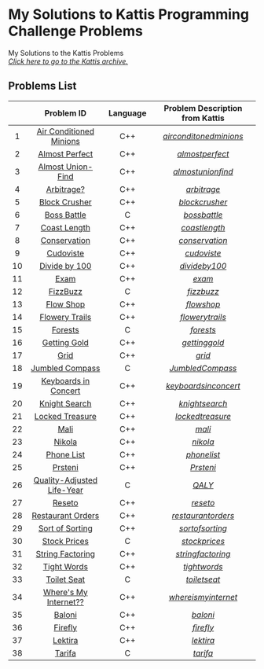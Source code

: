 # My Solutions to Kattis Programming Challenge Problems
My Solutions to the Kattis Problems
<br/> [*Click here to go to the Kattis archive.*](https://open.kattis.com/)

## Problems List
| | Problem ID | Language | Problem Description from Kattis |
| :---: | :---: | :---: | :---: |
| 1 | [Air Conditioned Minions](https://github.com/hyunji0618/My_Solution_To_Kattis/blob/main/Solutions/AirConditionedMinions.cpp) | C++ | [*airconditonedminions*](https://open.kattis.com/problems/airconditioned) |
| 2 | [Almost Perfect](https://github.com/hyunji0618/My_Solution_To_Kattis/blob/main/Solutions/AlmostPerfect.cpp) | C++ | [*almostperfect*](https://open.kattis.com/problems/almostperfect) |
| 3 | [Almost Union-Find](https://github.com/hyunji0618/My_Solution_To_Kattis/blob/main/Solutions/AlmostUnionFind.cpp) | C++ | [*almostunionfind*](https://open.kattis.com/problems/almostunionfind) |
| 4 | [Arbitrage?](https://github.com/hyunji0618/My_Solution_To_Kattis/blob/main/Solutions/Arbitrage.cpp) | C++ | [*arbitrage*](https://open.kattis.com/problems/arbitrage) |
| 5 | [Block Crusher](https://github.com/hyunji0618/My_Solution_To_Kattis/blob/main/Solutions/BlockCrusher.cpp) | C++ | [*blockcrusher*](https://open.kattis.com/problems/blockcrusher) |
| 6 | [Boss Battle](https://github.com/hyunji0618/My_Solution_To_Kattis/blob/main/Solutions/BossBattle.c) | C | [*bossbattle*](https://open.kattis.com/problems/bossbattle) |
| 7 | [Coast Length](https://github.com/hyunji0618/My_Solution_To_Kattis/blob/main/Solutions/CoastLength.cpp) | C++ | [*coastlength*](https://open.kattis.com/problems/coast) |
| 8 | [Conservation](https://github.com/hyunji0618/My_Solution_To_Kattis/blob/main/Solutions/Conservation.cpp) | C++ | [*conservation*](https://open.kattis.com/problems/conservation) |
| 9 | [Cudoviste](https://github.com/hyunji0618/My_Solution_To_Kattis/blob/main/Solutions/Cudoviste.cpp) | C++ | [*cudoviste*](https://open.kattis.com/problems/cudoviste) |
| 10 | [Divide by 100](https://github.com/hyunji0618/My_Solution_To_Kattis/blob/main/Solutions/Divide.cpp) | C++ | [*divideby100*](https://open.kattis.com/problems/divideby100) |
| 11 | [Exam](https://github.com/hyunji0618/My_Solution_To_Kattis/blob/main/Solutions/Exam.cpp) | C++ | [*exam*](https://open.kattis.com/problems/exam) |
| 12 | [FizzBuzz](https://github.com/hyunji0618/My_Solution_To_Kattis/blob/main/Solutions/FizzBuzz.c) | C | [*fizzbuzz*](https://open.kattis.com/problems/fizzbuzz) |
| 13 | [Flow Shop](https://github.com/hyunji0618/My_Solution_To_Kattis/blob/main/Solutions/FlowShop.cpp) | C++ | [*flowshop*](https://open.kattis.com/problems/flowshop) |
| 14 | [Flowery Trails](https://github.com/hyunji0618/My_Solution_To_Kattis/blob/main/Solutions/FloweryTrails.cpp) | C++ | [*flowerytrails*](https://open.kattis.com/problems/flowerytrails) |
| 15 | [Forests](https://github.com/hyunji0618/My_Solution_To_Kattis/blob/main/Solutions/Forest.cpp) | C | [*forests*](https://open.kattis.com/problems/forests) |
| 16 | [Getting Gold](https://github.com/hyunji0618/My_Solution_To_Kattis/blob/main/Solutions/GettingGold.cpp) | C++ | [*gettinggold*](https://open.kattis.com/problems/gold) |
| 17 | [Grid](https://github.com/hyunji0618/My_Solution_To_Kattis/blob/main/Solutions/Grid.cpp) | C++ | [*grid*](https://open.kattis.com/problems/grid) |
| 18 | [Jumbled Compass](https://github.com/hyunji0618/My_Solution_To_Kattis/blob/main/Solutions/JumbledCompass.c) | C | [*JumbledCompass*](https://open.kattis.com/problems/compass) |
| 19 | [Keyboards in Concert](https://github.com/hyunji0618/My_Solution_To_Kattis/blob/main/Solutions/KeyboardinConcert.cpp) | C++ | [*keyboardsinconcert*](https://open.kattis.com/problems/keyboardconcert) |
| 20 | [Knight Search](https://github.com/hyunji0618/My_Solution_To_Kattis/blob/main/Solutions/KnightSearch.cpp) | C++ | [*knightsearch*](https://open.kattis.com/problems/knightsearch) |
| 21 | [Locked Treasure](https://github.com/hyunji0618/My_Solution_To_Kattis/blob/main/Solutions/LockedTreasure.cpp) | C++ | [*lockedtreasure*](https://open.kattis.com/problems/lockedtreasure) |
| 22 | [Mali](https://github.com/hyunji0618/My_Solution_To_Kattis/blob/main/Solutions/Mali.cpp) | C++ | [*mali*](https://open.kattis.com/problems/mali) |
| 23 | [Nikola](https://github.com/hyunji0618/My_Solution_To_Kattis/blob/main/Solutions/Nikola.cpp) | C++ | [*nikola*](https://open.kattis.com/problems/nikola) |
| 24 | [Phone List](https://github.com/hyunji0618/My_Solution_To_Kattis/blob/main/Solutions/PhoneList.cpp) | C++ | [*phonelist*](https://open.kattis.com/problems/phonelist) |
| 25 | [Prsteni](https://github.com/hyunji0618/My_Solution_To_Kattis/blob/main/Solutions/Prsteni.cpp) | C++ | [*Prsteni*](https://open.kattis.com/problems/prsteni) |
| 26 | [Quality-Adjusted Life-Year](https://github.com/hyunji0618/My_Solution_To_Kattis/blob/main/Solutions/QALY.c) | C | [*QALY*](https://open.kattis.com/problems/qaly) |
| 27 | [Reseto](https://github.com/hyunji0618/My_Solution_To_Kattis/blob/main/Solutions/Reseto.cpp) | C++ | [*reseto*](https://open.kattis.com/problems/reseto) |
| 28 | [Restaurant Orders](https://github.com/hyunji0618/My_Solution_To_Kattis/blob/main/Solutions/RestaurantOrders.cpp) | C++ | [*restaurantorders*](https://open.kattis.com/problems/orders) |
| 29 | [Sort of Sorting](https://github.com/hyunji0618/My_Solution_To_Kattis/blob/main/Solutions/SortOfSorting.cpp) | C++ | [*sortofsorting*](https://open.kattis.com/problems/sortofsorting) |
| 30 | [Stock Prices](https://github.com/hyunji0618/My_Solution_To_Kattis/blob/main/Solutions/StockPrices.c) | C | [*stockprices*](https://open.kattis.com/problems/stockprices) |
| 31 | [String Factoring](https://github.com/hyunji0618/My_Solution_To_Kattis/blob/main/Solutions/StringFactoring.cpp) | C++ | [*stringfactoring*](https://open.kattis.com/problems/stringfactoring) |
| 32 | [Tight Words](https://github.com/hyunji0618/My_Solution_To_Kattis/blob/main/Solutions/TightWords.cpp) | C++ | [*tightwords*](https://open.kattis.com/problems/tight) |
| 33 | [Toilet Seat](https://github.com/hyunji0618/My_Solution_To_Kattis/blob/main/Solutions/ToiletSet.c) | C | [*toiletseat*](https://open.kattis.com/problems/toilet) |
| 34 | [Where's My Internet??](https://github.com/hyunji0618/My_Solution_To_Kattis/blob/main/Solutions/WhereIsMyInternet.cpp) | C++ | [*whereismyinternet*](https://open.kattis.com/problems/wheresmyinternet) |
| 35 | [Baloni](https://github.com/hyunji0618/My_Solution_To_Kattis/blob/main/Solutions/baloni.cpp) | C++ | [*baloni*](https://open.kattis.com/problems/baloni) |
| 36 | [Firefly](https://github.com/hyunji0618/My_Solution_To_Kattis/blob/main/Solutions/firefly.cpp) | C++ | [*firefly*](https://open.kattis.com/problems/firefly) |
| 37 | [Lektira](https://github.com/hyunji0618/My_Solution_To_Kattis/blob/main/Solutions/lektira.cpp) | C++ | [*lektira*](https://open.kattis.com/problems/lektira) |
| 38 | [Tarifa](https://github.com/hyunji0618/My_Solution_To_Kattis/blob/main/Solutions/tarifa.c) | C | [*tarifa*](https://open.kattis.com/problems/tarifa) |






